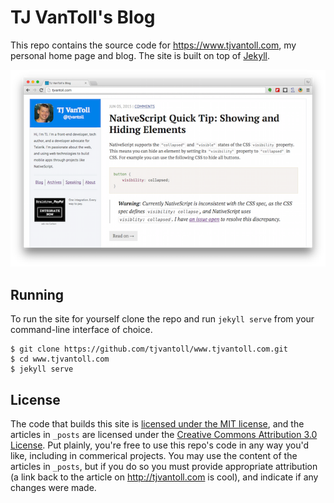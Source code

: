 # TJ VanToll's Blog

This repo contains the source code for <https://www.tjvantoll.com>, my personal home page and blog. The site is built on top of [Jekyll](http://jekyllrb.com/).

![](images/site-screenshot.png)

## Running

To run the site for yourself clone the repo and run `jekyll serve` from your command-line interface of choice.

```
$ git clone https://github.com/tjvantoll/www.tjvantoll.com.git
$ cd www.tjvantoll.com
$ jekyll serve
```

## License

The code that builds this site is [licensed under the MIT license](LICENSE), and the articles in `_posts` are licensed under the [Creative Commons Attribution 3.0 License](https://creativecommons.org/licenses/by/3.0/us/). Put plainly, you're free to use this repo's code in any way you'd like, including in commerical projects. You may use the content of the articles in `_posts`, but if you do so you must provide appropriate attribution (a link back to the article on <http://tjvantoll.com> is cool), and indicate if any changes were made.
